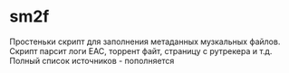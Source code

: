 # sm2f
Простеньки скрипт для заполнения метаданных музкальных файлов. Скрипт парсит логи EAC, торрент файт, страницу с рутрекера и т.д. Полный список источников - пополняется
